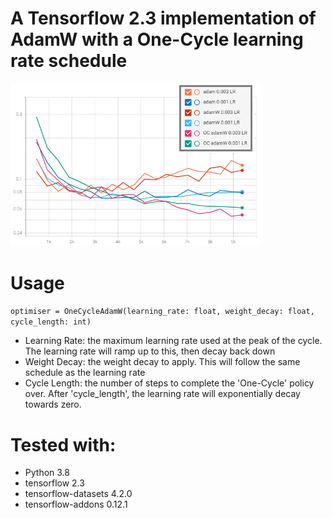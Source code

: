 # A Tensorflow 2.3 implementation of AdamW with a One-Cycle learning rate schedule

<img src="results.png" alt="Image not found" width="400"/>

# Usage
`optimiser = OneCycleAdamW(learning_rate: float, weight_decay: float, cycle_length: int)`
* Learning Rate: the maximum learning rate used at the peak of the cycle. The learning rate will ramp up to this, then decay back down
* Weight Decay: the weight decay to apply. This will follow the same schedule as the learning rate
* Cycle Length: the number of steps to complete the 'One-Cycle' policy over. After 'cycle_length', the learning rate will exponentially decay towards zero.

# Tested with:
* Python 3.8
* tensorflow 2.3
* tensorflow-datasets 4.2.0
* tensorflow-addons 0.12.1

